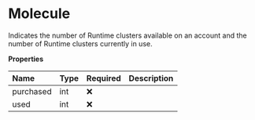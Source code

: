 # Molecule

Indicates the number of Runtime clusters available on an account and the number of Runtime clusters currently in use.

**Properties**

| Name      | Type | Required | Description |
| :-------- | :--- | :------- | :---------- |
| purchased | int  | ❌       |             |
| used      | int  | ❌       |             |

